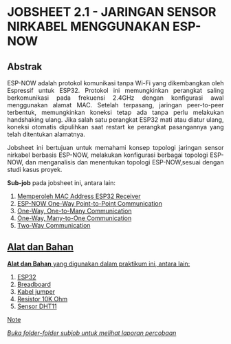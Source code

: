 # JOBSHEET 2.1 - JARINGAN SENSOR NIRKABEL MENGGUNAKAN ESP-NOW

## Abstrak
<p align="justify">ESP-NOW adalah protokol komunikasi tanpa Wi-Fi yang dikembangkan oleh Espressif untuk ESP32. Protokol ini memungkinkan perangkat saling berkomunikasi pada frekuensi 2.4GHz 
dengan konfigurasi awal menggunakan alamat MAC. Setelah terpasang, jaringan peer-to-peer terbentuk, memungkinkan koneksi tetap ada tanpa perlu melakukan handshaking ulang. 
Jika salah satu perangkat ESP32 mati atau diatur ulang, koneksi otomatis dipulihkan saat restart ke perangkat pasangannya yang telah ditentukan alamatnya.</p>

<p align="justify">Jobsheet ini bertujuan untuk memahami konsep topologi jaringan sensor nirkabel berbasis ESP-NOW, melakukan konfigurasi berbagai topologi ESP-NOW, dan menganalisis dan menentukan topologi ESP-NOW,sesuai dengan
studi kasus proyek.</p>

**Sub-job** pada jobsheet ini, antara lain:
1. <a href="https://github.com/claraanggreini/sistem-embedded/tree/master/JOB%202%20.1/JOB%202.1%20A#readme">Memperoleh MAC Address ESP32 Receiver
2. <a href="https://github.com/claraanggreini/sistem-embedded/tree/master/JOB%202%20.1/JOB%202.1%20B#readme">ESP-NOW One-Way Point-to-Point Communication
3. <a href="https://github.com/claraanggreini/sistem-embedded/blob/master/JOB%202%20.1/JOB%202.1%20C/c.md">One-Way, One-to-Many Communication
4. <a href="https://github.com/claraanggreini/sistem-embedded/blob/master/JOB%202%20.1/JOB%202.1%20D/d.md">One-Way, Many-to-One Communication
5. <a href="https://github.com/claraanggreini/sistem-embedded/blob/master/JOB%202%20.1/JOB%202.1%20E/e.md">Two-Way Communication

## Alat dan Bahan
**Alat dan Bahan** yang digunakan dalam praktikum ini, antara lain:
1) ESP32
2) Breadboard
3) Kabel jumper
4) Resistor 10K Ohm
5) Sensor DHT11

> [!NOTE]  
> *Buka folder-folder subjob untuk melihat laporan percobaan*

